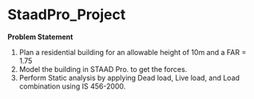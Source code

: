 # StaadPro_Project
**Problem Statement** <br />
1. Plan a residential building for an allowable height of 10m and a FAR = 1.75 <br />
2. Model the building in STAAD Pro. to get the forces. <br />
3. Perform Static analysis by applying Dead load, Live load, and Load combination using IS 456-2000. <br />
